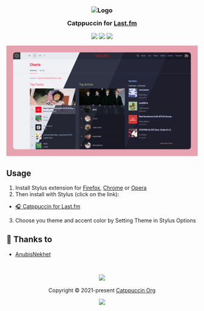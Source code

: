 <h3 align="center">
	<img src="https://raw.githubusercontent.com/catppuccin/catppuccin/main/assets/logos/exports/1544x1544_circle.png" width="100" alt="Logo"/><br/>
	<img src="https://raw.githubusercontent.com/catppuccin/catppuccin/main/assets/misc/transparent.png" height="30" width="0px"/>
	Catppuccin for <a href="https://last.fm">Last.fm</a>
	<img src="https://raw.githubusercontent.com/catppuccin/catppuccin/main/assets/misc/transparent.png" height="30" width="0px"/>
</h3>

<p align="center">
	<a href="https://github.com/catppuccin/lastfm/stargazers"><img src="https://img.shields.io/github/stars/catppuccin/lastfm?colorA=363a4f&colorB=b7bdf8&style=for-the-badge"></a>
	<a href="https://github.com/catppuccin/lastfm/issues"><img src="https://img.shields.io/github/issues/catppuccin/lastfm?colorA=363a4f&colorB=f5a97f&style=for-the-badge"></a>
	<a href="https://github.com/catppuccin/lastfm/contributors"><img src="https://img.shields.io/github/contributors/catppuccin/lastfm?colorA=363a4f&colorB=a6da95&style=for-the-badge"></a>
</p>

<p align="center">
	<img src="assets/lastfmpreview.png"/>
</p>

## Usage

1. Install Stylus extension for [Firefox](https://addons.mozilla.org/en-US/firefox/addon/styl-us/), [Chrome](https://chrome.google.com/webstore/detail/stylus/clngdbkpkpeebahjckkjfobafhncgmne) or [Opera](https://addons.opera.com/en-gb/extensions/details/stylus/)
2. Then install with Stylus (click on the link):
  - [🎧 Catppuccin for Last.fm](https://github.com/catppuccin/lastfm/raw/main/src/LastfmCatppuccin.user.css)
3. Choose you theme and accent color by Setting Theme in Stylus Options


## 💝 Thanks to

- [AnubisNekhet](https://github.com/AnubisNekhet)

&nbsp;

<p align="center">
	<img src="https://raw.githubusercontent.com/catppuccin/catppuccin/main/assets/footers/gray0_ctp_on_line.svg?sanitize=true" />
</p>

<p align="center">
	Copyright &copy; 2021-present <a href="https://github.com/catppuccin" target="_blank">Catppuccin Org</a>
</p>

<p align="center">
	<a href="https://github.com/catppuccin/catppuccin/blob/main/LICENSE"><img src="https://img.shields.io/static/v1.svg?style=for-the-badge&label=License&message=MIT&logoColor=d9e0ee&colorA=363a4f&colorB=b7bdf8"/></a>
</p>
